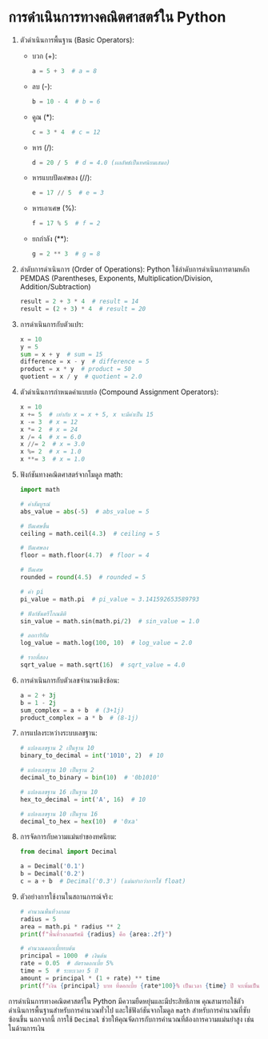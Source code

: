 # การดำเนินการทางคณิตศาสตร์ใน Python

1. ตัวดำเนินการพื้นฐาน (Basic Operators):

   - บวก (+):

     ```python
     a = 5 + 3  # a = 8
     ```

   - ลบ (-):

     ```python
     b = 10 - 4  # b = 6
     ```

   - คูณ (*):

     ```python
     c = 3 * 4  # c = 12
     ```

   - หาร (/):

     ```python
     d = 20 / 5  # d = 4.0 (ผลลัพธ์เป็นทศนิยมเสมอ)
     ```

   - หารแบบปัดเศษลง (//):

     ```python
     e = 17 // 5  # e = 3
     ```

   - หารเอาเศษ (%):

     ```python
     f = 17 % 5  # f = 2
     ```

   - ยกกำลัง (**):

     ```python
     g = 2 ** 3  # g = 8
     ```

2. ลำดับการดำเนินการ (Order of Operations):
   Python ใช้ลำดับการดำเนินการตามหลัก PEMDAS (Parentheses, Exponents, Multiplication/Division, Addition/Subtraction)

   ```python
   result = 2 + 3 * 4  # result = 14
   result = (2 + 3) * 4  # result = 20
   ```

3. การดำเนินการกับตัวแปร:

   ```python
   x = 10
   y = 5
   sum = x + y  # sum = 15
   difference = x - y  # difference = 5
   product = x * y  # product = 50
   quotient = x / y  # quotient = 2.0
   ```

4. ตัวดำเนินการกำหนดค่าแบบย่อ (Compound Assignment Operators):

   ```python
   x = 10
   x += 5  # เท่ากับ x = x + 5, x จะมีค่าเป็น 15
   x -= 3  # x = 12
   x *= 2  # x = 24
   x /= 4  # x = 6.0
   x //= 2  # x = 3.0
   x %= 2  # x = 1.0
   x **= 3  # x = 1.0
   ```

5. ฟังก์ชันทางคณิตศาสตร์จากโมดูล math:

   ```python
   import math

   # ค่าสัมบูรณ์
   abs_value = abs(-5)  # abs_value = 5

   # ปัดเศษขึ้น
   ceiling = math.ceil(4.3)  # ceiling = 5

   # ปัดเศษลง
   floor = math.floor(4.7)  # floor = 4

   # ปัดเศษ
   rounded = round(4.5)  # rounded = 5

   # ค่า pi
   pi_value = math.pi  # pi_value ≈ 3.141592653589793

   # ฟังก์ชันตรีโกณมิติ
   sin_value = math.sin(math.pi/2)  # sin_value = 1.0

   # ลอการิทึม
   log_value = math.log(100, 10)  # log_value = 2.0

   # รากที่สอง
   sqrt_value = math.sqrt(16)  # sqrt_value = 4.0
   ```

6. การดำเนินการกับตัวเลขจำนวนเชิงซ้อน:

   ```python
   a = 2 + 3j
   b = 1 - 2j
   sum_complex = a + b  # (3+1j)
   product_complex = a * b  # (8-1j)
   ```

7. การแปลงระหว่างระบบเลขฐาน:

   ```python
   # แปลงเลขฐาน 2 เป็นฐาน 10
   binary_to_decimal = int('1010', 2)  # 10

   # แปลงเลขฐาน 10 เป็นฐาน 2
   decimal_to_binary = bin(10)  # '0b1010'

   # แปลงเลขฐาน 16 เป็นฐาน 10
   hex_to_decimal = int('A', 16)  # 10

   # แปลงเลขฐาน 10 เป็นฐาน 16
   decimal_to_hex = hex(10)  # '0xa'
   ```

8. การจัดการกับความแม่นยำของทศนิยม:

   ```python
   from decimal import Decimal

   a = Decimal('0.1')
   b = Decimal('0.2')
   c = a + b  # Decimal('0.3') (แม่นยำกว่าการใช้ float)
   ```

9. ตัวอย่างการใช้งานในสถานการณ์จริง:

   ```python
   # คำนวณพื้นที่วงกลม
   radius = 5
   area = math.pi * radius ** 2
   print(f"พื้นที่วงกลมรัศมี {radius} คือ {area:.2f}")

   # คำนวณดอกเบี้ยทบต้น
   principal = 1000  # เงินต้น
   rate = 0.05  # อัตราดอกเบี้ย 5%
   time = 5  # ระยะเวลา 5 ปี
   amount = principal * (1 + rate) ** time
   print(f"เงิน {principal} บาท ที่ดอกเบี้ย {rate*100}% เป็นเวลา {time} ปี จะเพิ่มเป็น {amount:.2f} บาท")
   ```

การดำเนินการทางคณิตศาสตร์ใน Python มีความยืดหยุ่นและมีประสิทธิภาพ คุณสามารถใช้ตัวดำเนินการพื้นฐานสำหรับการคำนวณทั่วไป และใช้ฟังก์ชันจากโมดูล `math` สำหรับการคำนวณที่ซับซ้อนขึ้น นอกจากนี้ การใช้ `Decimal` ช่วยให้คุณจัดการกับการคำนวณที่ต้องการความแม่นยำสูง เช่น ในด้านการเงิน
